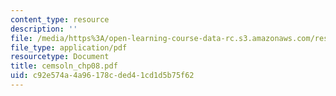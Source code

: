 ```yaml
---
content_type: resource
description: ''
file: /media/https%3A/open-learning-course-data-rc.s3.amazonaws.com/res-6-001-continuum-electromechanics-spring-2009/c92e574a4a96178cded41cd1d5b75f62_cemsoln_chp08.pdf
file_type: application/pdf
resourcetype: Document
title: cemsoln_chp08.pdf
uid: c92e574a-4a96-178c-ded4-1cd1d5b75f62
---
```


